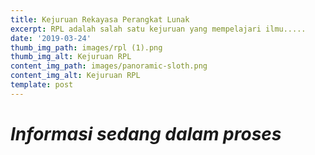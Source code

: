```yaml
---
title: Kejuruan Rekayasa Perangkat Lunak
excerpt: RPL adalah salah satu kejuruan yang mempelajari ilmu.....
date: '2019-03-24'
thumb_img_path: images/rpl (1).png
thumb_img_alt: Kejuruan RPL
content_img_path: images/panoramic-sloth.png
content_img_alt: Kejuruan RPL
template: post
---
```

# ***Informasi sedang dalam proses***
